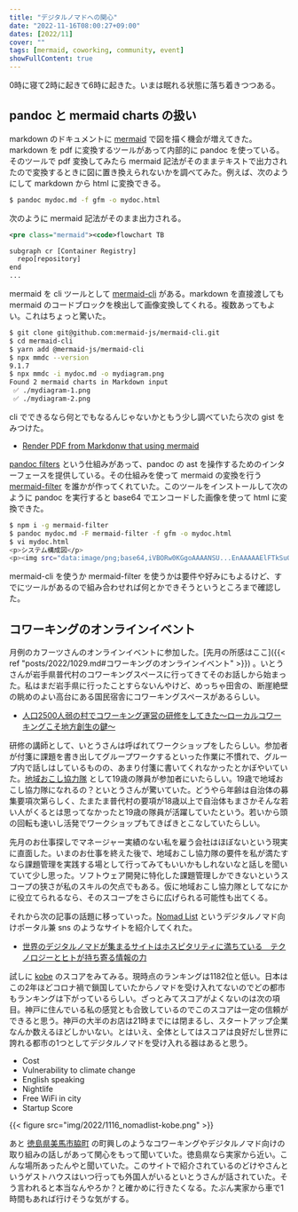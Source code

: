 ```yaml
---
title: "デジタルノマドへの関心"
date: "2022-11-16T08:00:27+09:00"
dates: [2022/11]
cover: ""
tags: [mermaid, coworking, community, event]
showFullContent: true
---
```


0時に寝て2時に起きて6時に起きた。いまは眠れる状態に落ち着きつつある。

## pandoc と mermaid charts の扱い

markdown のドキュメントに [mermaid](https://mermaid-js.github.io/mermaid/#/) で図を描く機会が増えてきた。markdown を pdf に変換するツールがあって内部的に pandoc を使っている。そのツールで pdf 変換してみたら mermaid 記法がそのままテキストで出力されたので変換するときに図に置き換えられないかを調べてみた。例えば、次のようにして markdown から html に変換できる。

```bash
$ pandoc mydoc.md -f gfm -o mydoc.html
```

次のように mermaid 記法がそのまま出力される。

```xml
<pre class="mermaid"><code>flowchart TB

subgraph cr [Container Registry]
  repo[repository]
end
...
```

mermaid を cli ツールとして [mermaid-cli](https://github.com/mermaid-js/mermaid-cli) がある。markdown を直接渡しても mermaid のコードブロックを検出して画像変換してくれる。複数あってもよい。これはちょっと驚いた。

```bash
$ git clone git@github.com:mermaid-js/mermaid-cli.git
$ cd mermaid-cli
$ yarn add @mermaid-js/mermaid-cli
$ npx mmdc --version
9.1.7
$ npx mmdc -i mydoc.md -o mydiagram.png
Found 2 mermaid charts in Markdown input
 ✅ ./mydiagram-1.png
 ✅ ./mydiagram-2.png
```

cli でできるなら何とでもなるんじゃないかともう少し調べていたら次の gist をみつけた。

* [Render PDF from Markdonw that using mermaid](https://gist.github.com/letientai299/2c974b4f5e7b05be52d369ff8693c29a)

[pandoc filters](https://pandoc.org/filters.html) という仕組みがあって、pandoc の ast を操作するためのインターフェースを提供している。その仕組みを使って mermaid の変換を行う [mermaid-filter](https://github.com/raghur/mermaid-filter) を誰かが作ってくれていた。このツールをインストールして次のように pandoc を実行すると base64 でエンコードした画像を使って html に変換できた。

```bash
$ npm i -g mermaid-filter
$ pandoc mydoc.md -F mermaid-filter -f gfm -o mydoc.html
$ vi mydoc.html
<p>システム構成図</p>
<p><img src="data:image/png;base64,iVBORw0KGgoAAAANSU...EnAAAAAElFTkSuQmCC" alt="" /></p>
```

mermaid-cli を使うか mermaid-filter を使うかは要件や好みにもよるけど、すでにツールがあるので組み合わせれば何とかできそうというところまで確認した。

## コワーキングのオンラインイベント

月例のカフーツさんのオンラインイベントに参加した。[先月の所感はここ]({{< ref "posts/2022/1029.md#コワーキングのオンラインイベント" >}}) 。いとうさんが岩手県普代村のコワーキングスペースに行ってきてそのお話しから始まった。私はまだ岩手県に行ったことすらないんやけど、めっちゃ田舎の、断崖絶壁の眺めのよい高台にある国民宿舎にコワーキングスペースがあるらしい。

* [人口2500人弱の村でコワーキング運営の研修をしてきた〜ローカルコワーキングこそ地方創生の鍵〜](https://note.com/kanzan10to9/n/n7802c47b1174)

研修の講師として、いとうさんは呼ばれてワークショップをしたらしい。参加者が付箋に課題を書き出してグループワークするといった作業に不慣れで、グループ内で話しはしているものの、あまり付箋に書いてくれなかったとかぼやいていた。[地域おこし協力隊](https://www.soumu.go.jp/main_sosiki/jichi_gyousei/c-gyousei/02gyosei08_03000066.html) として19歳の隊員が参加者にいたらしい。19歳で地域おこし協力隊になれるの？といとうさんが驚いていた。どうやら年齢は自治体の募集要項次第らしく、たまたま普代村の要項が18歳以上で自治体もまさかそんな若い人がくるとは思ってなかったと19歳の隊員が活躍していたという。若いから頭の回転も速いし活発でワークショップもてきぱきとこなしていたらしい。

先月のお仕事探しでマネージャー実績のない私を雇う会社はほぼないという現実に直面した。いまのお仕事を終えた後で、地域おこし協力隊の要件を私が満たすなら課題管理を実践する場として行ってみてもいいかもしれないなと話しを聞いていて少し思った。ソフトウェア開発に特化した課題管理しかできないというスコープの狭さが私のスキルの欠点でもある。仮に地域おこし協力隊としてなにかに役立てられるなら、そのスコープをさらに広げられる可能性も出てくる。

それから次の記事の話題に移っていった。[Nomad List](https://nomadlist.com/) というデジタルノマド向けポータル兼 sns のようなサイトを紹介してくれた。

* [世界のデジタルノマドが集まるサイトはホスピタリティに満ちている　テクノロジーとヒトが持ち寄る情報の力](https://workmill.jp/jp/webzine/future-coworking-20221108/)

試しに [kobe](https://nomadlist.com/kobe) のスコアをみてみる。現時点のランキングは1182位と低い。日本はこの2年ほどコロナ禍で鎖国していたからノマドを受け入れてないのでどの都市もランキングは下がっているらしい。ざっとみてスコアがよくないのは次の項目。神戸に住んでいる私の感覚とも合致しているのでこのスコアは一定の信頼ができると思う。神戸の大半のお店は21時までには閉まるし、スタートアップ企業なんか数えるほどしかいない。とはいえ、全体としてはスコアは良好だし世界に誇れる都市の1つとしてデジタルノマドを受け入れる器はあると思う。

* Cost
* Vulnerability to climate change
* English speaking
* Nightlife
* Free WiFi in city
* Startup Score

{{< figure src="img/2022/1116_nomadlist-kobe.png" >}}

あと [徳島県美馬市脇町](https://livinganywherecommons.com/base/mima/) の町興しのようなコワーキングやデジタルノマド向けの取り組みの話しがあって関心をもって聞いていた。徳島県なら実家から近い。こんな場所あったんやと聞いていた。このサイトで紹介されているのどけやさんというゲストハウスはいつ行っても外国人がいるといとうさんが話されていた。そう言われると本当なんやろか？と確かめに行きたくなる。たぶん実家から車で1時間もあれば行けそうな気がする。
